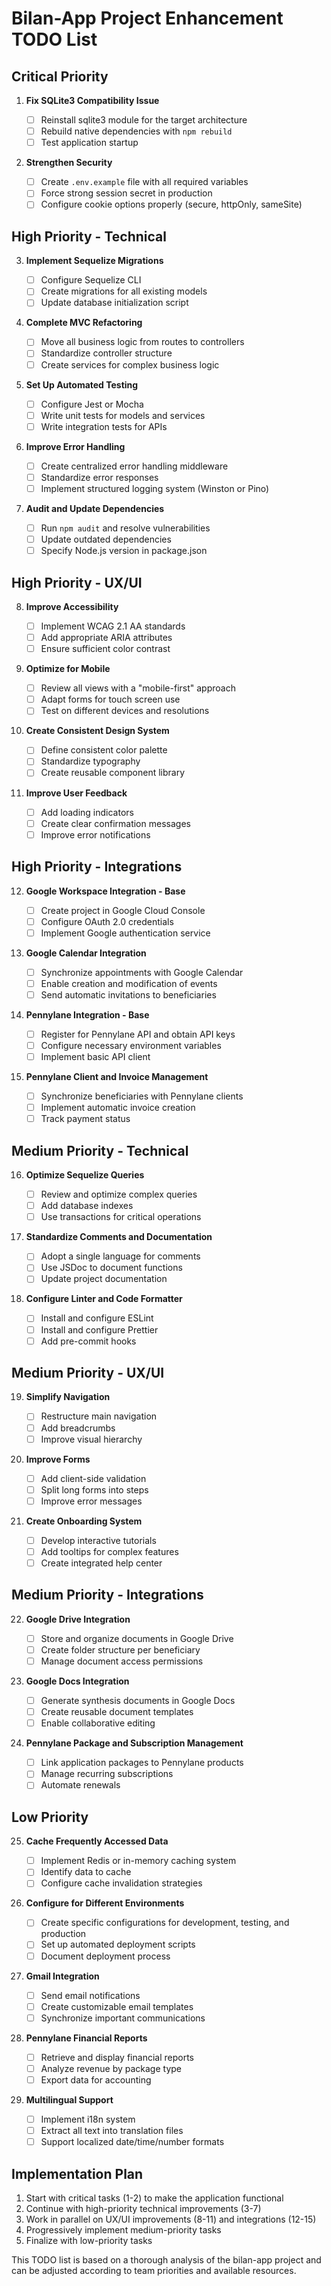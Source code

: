 # Bilan-App Project Enhancement TODO List

## Critical Priority

1. **Fix SQLite3 Compatibility Issue**

   - [ ] Reinstall sqlite3 module for the target architecture
   - [ ] Rebuild native dependencies with `npm rebuild`
   - [ ] Test application startup

2. **Strengthen Security**
   - [ ] Create `.env.example` file with all required variables
   - [ ] Force strong session secret in production
   - [ ] Configure cookie options properly (secure, httpOnly, sameSite)

## High Priority - Technical

3. **Implement Sequelize Migrations**

   - [ ] Configure Sequelize CLI
   - [ ] Create migrations for all existing models
   - [ ] Update database initialization script

4. **Complete MVC Refactoring**

   - [ ] Move all business logic from routes to controllers
   - [ ] Standardize controller structure
   - [ ] Create services for complex business logic

5. **Set Up Automated Testing**

   - [ ] Configure Jest or Mocha
   - [ ] Write unit tests for models and services
   - [ ] Write integration tests for APIs

6. **Improve Error Handling**

   - [ ] Create centralized error handling middleware
   - [ ] Standardize error responses
   - [ ] Implement structured logging system (Winston or Pino)

7. **Audit and Update Dependencies**
   - [ ] Run `npm audit` and resolve vulnerabilities
   - [ ] Update outdated dependencies
   - [ ] Specify Node.js version in package.json

## High Priority - UX/UI

8. **Improve Accessibility**

   - [ ] Implement WCAG 2.1 AA standards
   - [ ] Add appropriate ARIA attributes
   - [ ] Ensure sufficient color contrast

9. **Optimize for Mobile**

   - [ ] Review all views with a "mobile-first" approach
   - [ ] Adapt forms for touch screen use
   - [ ] Test on different devices and resolutions

10. **Create Consistent Design System**

    - [ ] Define consistent color palette
    - [ ] Standardize typography
    - [ ] Create reusable component library

11. **Improve User Feedback**
    - [ ] Add loading indicators
    - [ ] Create clear confirmation messages
    - [ ] Improve error notifications

## High Priority - Integrations

12. **Google Workspace Integration - Base**

    - [ ] Create project in Google Cloud Console
    - [ ] Configure OAuth 2.0 credentials
    - [ ] Implement Google authentication service

13. **Google Calendar Integration**

    - [ ] Synchronize appointments with Google Calendar
    - [ ] Enable creation and modification of events
    - [ ] Send automatic invitations to beneficiaries

14. **Pennylane Integration - Base**

    - [ ] Register for Pennylane API and obtain API keys
    - [ ] Configure necessary environment variables
    - [ ] Implement basic API client

15. **Pennylane Client and Invoice Management**
    - [ ] Synchronize beneficiaries with Pennylane clients
    - [ ] Implement automatic invoice creation
    - [ ] Track payment status

## Medium Priority - Technical

16. **Optimize Sequelize Queries**

    - [ ] Review and optimize complex queries
    - [ ] Add database indexes
    - [ ] Use transactions for critical operations

17. **Standardize Comments and Documentation**

    - [ ] Adopt a single language for comments
    - [ ] Use JSDoc to document functions
    - [ ] Update project documentation

18. **Configure Linter and Code Formatter**
    - [ ] Install and configure ESLint
    - [ ] Install and configure Prettier
    - [ ] Add pre-commit hooks

## Medium Priority - UX/UI

19. **Simplify Navigation**

    - [ ] Restructure main navigation
    - [ ] Add breadcrumbs
    - [ ] Improve visual hierarchy

20. **Improve Forms**

    - [ ] Add client-side validation
    - [ ] Split long forms into steps
    - [ ] Improve error messages

21. **Create Onboarding System**
    - [ ] Develop interactive tutorials
    - [ ] Add tooltips for complex features
    - [ ] Create integrated help center

## Medium Priority - Integrations

22. **Google Drive Integration**

    - [ ] Store and organize documents in Google Drive
    - [ ] Create folder structure per beneficiary
    - [ ] Manage document access permissions

23. **Google Docs Integration**

    - [ ] Generate synthesis documents in Google Docs
    - [ ] Create reusable document templates
    - [ ] Enable collaborative editing

24. **Pennylane Package and Subscription Management**
    - [ ] Link application packages to Pennylane products
    - [ ] Manage recurring subscriptions
    - [ ] Automate renewals

## Low Priority

25. **Cache Frequently Accessed Data**

    - [ ] Implement Redis or in-memory caching system
    - [ ] Identify data to cache
    - [ ] Configure cache invalidation strategies

26. **Configure for Different Environments**

    - [ ] Create specific configurations for development, testing, and production
    - [ ] Set up automated deployment scripts
    - [ ] Document deployment process

27. **Gmail Integration**

    - [ ] Send email notifications
    - [ ] Create customizable email templates
    - [ ] Synchronize important communications

28. **Pennylane Financial Reports**

    - [ ] Retrieve and display financial reports
    - [ ] Analyze revenue by package type
    - [ ] Export data for accounting

29. **Multilingual Support**
    - [ ] Implement i18n system
    - [ ] Extract all text into translation files
    - [ ] Support localized date/time/number formats

## Implementation Plan

1. Start with critical tasks (1-2) to make the application functional
2. Continue with high-priority technical improvements (3-7)
3. Work in parallel on UX/UI improvements (8-11) and integrations (12-15)
4. Progressively implement medium-priority tasks
5. Finalize with low-priority tasks

This TODO list is based on a thorough analysis of the bilan-app project and can be adjusted according to team priorities and available resources.
